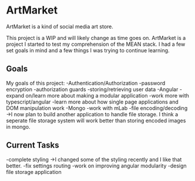 # ArtMarket

ArtMarket is a kind of social media art store.

This project is a WIP and will likely change as time goes on.  ArtMarket is a project I started to test my comprehension of the MEAN stack.  I had a few set goals in mind and a few things I was trying to continue learning.

## Goals

My goals of this project:
-Authentication/Authorization
 -password encryption
 -authorization guards
 -storing/retrieving user data
-Angular
 -expand on/learn more about making a modular application
 -work more with typescript/angular
 -learn more about how single page applications and DOM manipulation work
-Mongo
 -work with mLab
 -file encoding/decoding
  ->I now plan to build another application to handle file storage.  I think a seperate file storage system will work better than storing encoded images in mongo.

## Current Tasks

-complete styling
 ->I changed some of the styling recently and I like that better.
-fix settings routing
-work on improving angular modularity
-design file storage application
